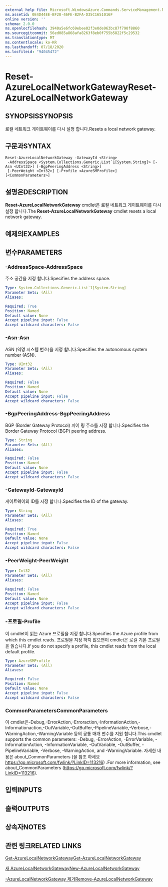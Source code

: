 ```yaml
---
external help file: Microsoft.WindowsAzure.Commands.ServiceManagement.Network.dll-Help.xml
ms.assetid: 0E4D44EE-BF28-46FE-B2FA-D35C1651016F
online version: ''
schema: 2.0.0
ms.openlocfilehash: 3940a5e6fc69ebee02f3e0de963bc87f790f8860
ms.sourcegitcommit: 56ed085a868afa8263f8eb0f755b5822f5c29532
ms.translationtype: MT
ms.contentlocale: ko-KR
ms.lasthandoff: 07/18/2020
ms.locfileid: "94045472"
---
```

# <span data-ttu-id="054cb-101">Reset-AzureLocalNetworkGateway</span><span class="sxs-lookup"><span data-stu-id="054cb-101">Reset-AzureLocalNetworkGateway</span></span>

## <span data-ttu-id="054cb-102">SYNOPSIS</span><span class="sxs-lookup"><span data-stu-id="054cb-102">SYNOPSIS</span></span>
<span data-ttu-id="054cb-103">로컬 네트워크 게이트웨이를 다시 설정 합니다.</span><span class="sxs-lookup"><span data-stu-id="054cb-103">Resets a local network gateway.</span></span>

## <span data-ttu-id="054cb-104">구문과</span><span class="sxs-lookup"><span data-stu-id="054cb-104">SYNTAX</span></span>

```
Reset-AzureLocalNetworkGateway -GatewayId <String>
 -AddressSpace <System.Collections.Generic.List`1[System.String]> [-Asn <UInt32>] [-BgpPeeringAddress <String>]
 [-PeerWeight <Int32>] [-Profile <AzureSMProfile>] [<CommonParameters>]
```

## <span data-ttu-id="054cb-105">설명은</span><span class="sxs-lookup"><span data-stu-id="054cb-105">DESCRIPTION</span></span>
<span data-ttu-id="054cb-106">**Reset-AzureLocalNetworkGateway** cmdlet은 로컬 네트워크 게이트웨이를 다시 설정 합니다.</span><span class="sxs-lookup"><span data-stu-id="054cb-106">The **Reset-AzureLocalNetworkGateway** cmdlet resets a local network gateway.</span></span>

## <span data-ttu-id="054cb-107">예제의</span><span class="sxs-lookup"><span data-stu-id="054cb-107">EXAMPLES</span></span>

## <span data-ttu-id="054cb-108">변수</span><span class="sxs-lookup"><span data-stu-id="054cb-108">PARAMETERS</span></span>

### <span data-ttu-id="054cb-109">-AddressSpace</span><span class="sxs-lookup"><span data-stu-id="054cb-109">-AddressSpace</span></span>
<span data-ttu-id="054cb-110">주소 공간을 지정 합니다.</span><span class="sxs-lookup"><span data-stu-id="054cb-110">Specifies the address space.</span></span>

```yaml
Type: System.Collections.Generic.List`1[System.String]
Parameter Sets: (All)
Aliases: 

Required: True
Position: Named
Default value: None
Accept pipeline input: False
Accept wildcard characters: False
```

### <span data-ttu-id="054cb-111">-Asn</span><span class="sxs-lookup"><span data-stu-id="054cb-111">-Asn</span></span>
<span data-ttu-id="054cb-112">ASN (익명 시스템 번호)을 지정 합니다.</span><span class="sxs-lookup"><span data-stu-id="054cb-112">Specifies the autonomous system number (ASN).</span></span>

```yaml
Type: UInt32
Parameter Sets: (All)
Aliases: 

Required: False
Position: Named
Default value: None
Accept pipeline input: False
Accept wildcard characters: False
```

### <span data-ttu-id="054cb-113">-BgpPeeringAddress</span><span class="sxs-lookup"><span data-stu-id="054cb-113">-BgpPeeringAddress</span></span>
<span data-ttu-id="054cb-114">BGP (Border Gateway Protocol) 피어 링 주소를 지정 합니다.</span><span class="sxs-lookup"><span data-stu-id="054cb-114">Specifies the Border Gateway Protocol (BGP) peering address.</span></span>

```yaml
Type: String
Parameter Sets: (All)
Aliases: 

Required: False
Position: Named
Default value: None
Accept pipeline input: False
Accept wildcard characters: False
```

### <span data-ttu-id="054cb-115">-GatewayId</span><span class="sxs-lookup"><span data-stu-id="054cb-115">-GatewayId</span></span>
<span data-ttu-id="054cb-116">게이트웨이의 ID를 지정 합니다.</span><span class="sxs-lookup"><span data-stu-id="054cb-116">Specifies the ID of the gateway.</span></span>

```yaml
Type: String
Parameter Sets: (All)
Aliases: 

Required: True
Position: Named
Default value: None
Accept pipeline input: False
Accept wildcard characters: False
```

### <span data-ttu-id="054cb-117">-PeerWeight</span><span class="sxs-lookup"><span data-stu-id="054cb-117">-PeerWeight</span></span>
```yaml
Type: Int32
Parameter Sets: (All)
Aliases: 

Required: False
Position: Named
Default value: None
Accept pipeline input: False
Accept wildcard characters: False
```

### <span data-ttu-id="054cb-118">-프로필</span><span class="sxs-lookup"><span data-stu-id="054cb-118">-Profile</span></span>
<span data-ttu-id="054cb-119">이 cmdlet이 읽는 Azure 프로필을 지정 합니다.</span><span class="sxs-lookup"><span data-stu-id="054cb-119">Specifies the Azure profile from which this cmdlet reads.</span></span> <span data-ttu-id="054cb-120">프로필을 지정 하지 않으면이 cmdlet은 로컬 기본 프로필을 읽습니다.</span><span class="sxs-lookup"><span data-stu-id="054cb-120">If you do not specify a profile, this cmdlet reads from the local default profile.</span></span>

```yaml
Type: AzureSMProfile
Parameter Sets: (All)
Aliases: 

Required: False
Position: Named
Default value: None
Accept pipeline input: False
Accept wildcard characters: False
```

### <span data-ttu-id="054cb-121">CommonParameters</span><span class="sxs-lookup"><span data-stu-id="054cb-121">CommonParameters</span></span>
<span data-ttu-id="054cb-122">이 cmdlet은-Debug,-ErrorAction,-Erroraction,-InformationAction,-Informationaction,-OutVariable,-OutBuffer,-PipelineVariable,-Verbose,-WarningAction,-WarningVariable 등의 공통 매개 변수를 지원 합니다.</span><span class="sxs-lookup"><span data-stu-id="054cb-122">This cmdlet supports the common parameters: -Debug, -ErrorAction, -ErrorVariable, -InformationAction, -InformationVariable, -OutVariable, -OutBuffer, -PipelineVariable, -Verbose, -WarningAction, and -WarningVariable.</span></span> <span data-ttu-id="054cb-123">자세한 내용은 about_CommonParameters (을 참조 하세요 https://go.microsoft.com/fwlink/?LinkID=113216) .</span><span class="sxs-lookup"><span data-stu-id="054cb-123">For more information, see about_CommonParameters (https://go.microsoft.com/fwlink/?LinkID=113216).</span></span>

## <span data-ttu-id="054cb-124">입력</span><span class="sxs-lookup"><span data-stu-id="054cb-124">INPUTS</span></span>

## <span data-ttu-id="054cb-125">출력</span><span class="sxs-lookup"><span data-stu-id="054cb-125">OUTPUTS</span></span>

## <span data-ttu-id="054cb-126">상속자</span><span class="sxs-lookup"><span data-stu-id="054cb-126">NOTES</span></span>

## <span data-ttu-id="054cb-127">관련 링크</span><span class="sxs-lookup"><span data-stu-id="054cb-127">RELATED LINKS</span></span>

[<span data-ttu-id="054cb-128">Get-AzureLocalNetworkGateway</span><span class="sxs-lookup"><span data-stu-id="054cb-128">Get-AzureLocalNetworkGateway</span></span>](./Get-AzureLocalNetworkGateway.md)

[<span data-ttu-id="054cb-129">새 AzureLocalNetworkGateway</span><span class="sxs-lookup"><span data-stu-id="054cb-129">New-AzureLocalNetworkGateway</span></span>](./New-AzureLocalNetworkGateway.md)

[<span data-ttu-id="054cb-130">-AzureLocalNetworkGateway 제거</span><span class="sxs-lookup"><span data-stu-id="054cb-130">Remove-AzureLocalNetworkGateway</span></span>](./Remove-AzureLocalNetworkGateway.md)


